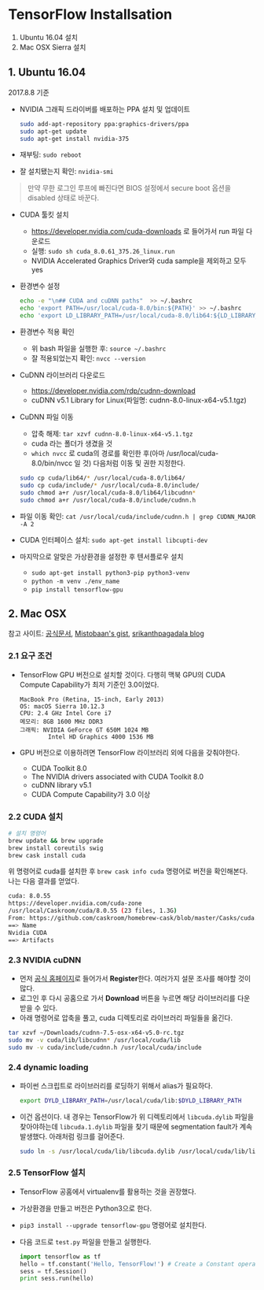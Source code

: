 # TensorFlow Installsation

1. Ubuntu 16.04 설치
2. Mac OSX Sierra 설치

## 1. Ubuntu 16.04

2017.8.8 기준

- NVIDIA 그래픽 드라이버를 배포하는 PPA 설치 및 업데이트

    ```sh
    sudo add-apt-repository ppa:graphics-drivers/ppa
    sudo apt-get update
    sudo apt-get install nvidia-375
    ```

- 재부팅: `sudo reboot`
- 잘 설치됐는지 확인: `nvidia-smi`

> 만약 무한 로그인 루프에 빠진다면 BIOS 설정에서 secure boot 옵션을 disabled 상태로 바꾼다.

- CUDA 툴킷 설치
    + https://developer.nvidia.com/cuda-downloads 로 들어가서 run 파일 다운로드
    + 실행: `sudo sh cuda_8.0.61_375.26_linux.run`
    + NVIDIA Accelerated Graphics Driver와 cuda sample을 제외하고 모두 yes
- 환경변수 설정

    ```sh
    echo -e "\n## CUDA and cuDNN paths"  >> ~/.bashrc
    echo 'export PATH=/usr/local/cuda-8.0/bin:${PATH}' >> ~/.bashrc
    echo 'export LD_LIBRARY_PATH=/usr/local/cuda-8.0/lib64:${LD_LIBRARY_PATH}' >> ~/.bashrc
    ```

- 환경변수 적용 확인
    + 위 bash 파일을 실행한 후: `source ~/.bashrc`
    + 잘 적용되었는지 확인: `nvcc --version`
- CuDNN 라이브러리 다운로드
    + https://developer.nvidia.com/rdp/cudnn-download
    + cuDNN v5.1 Library for Linux(파일명: cudnn-8.0-linux-x64-v5.1.tgz)
- CuDNN 파일 이동
    + 압축 해제: `tar xzvf cudnn-8.0-linux-x64-v5.1.tgz`
    + cuda 라는 폴더가 생겼을 것
    + `which nvcc` 로 cuda의 경로를 확인한 후(아마 /usr/local/cuda-8.0/bin/nvcc 일 것) 다음처럼 이동 및 권한 지정한다.

    ```sh
    sudo cp cuda/lib64/* /usr/local/cuda-8.0/lib64/
    sudo cp cuda/include/* /usr/local/cuda-8.0/include/
    sudo chmod a+r /usr/local/cuda-8.0/lib64/libcudnn*
    sudo chmod a+r /usr/local/cuda-8.0/include/cudnn.h
    ```

- 파일 이동 확인: `cat /usr/local/cuda/include/cudnn.h | grep CUDNN_MAJOR -A 2`
- CUDA 인터페이스 설치: `sudo apt-get install libcupti-dev`
- 마지막으로 알맞은 가상환경을 설정한 후 텐서플로우 설치
    + `sudo apt-get install python3-pip python3-venv`
    + `python -m venv ./env_name`
    + `pip install tensorflow-gpu`

## 2. Mac OSX

참고 사이트: [공식문서](https://www.tensorflow.org/install/install_mac), [Mistobaan's gist](https://gist.github.com/Mistobaan/dd32287eeb6859c6668d), [srikanthpagadala blog](https://srikanthpagadala.github.io/notes/2016/11/07/enable-gpu-support-for-tensorflow-on-macos)

### 2.1 요구 조건

- TensorFlow GPU 버전으로 설치할 것이다. 다행히 맥북 GPU의 CUDA Compute Capability가 최저 기준인 3.0이었다.

    ```
    MacBook Pro (Retina, 15-inch, Early 2013)
    OS: macOS Sierra 10.12.3
    CPU: 2.4 GHz Intel Core i7
    메모리: 8GB 1600 MHz DDR3
    그래픽: NVIDIA GeForce GT 650M 1024 MB
            Intel HD Graphics 4000 1536 MB
    ```

- GPU 버전으로 이용하려면 TensorFlow 라이브러리 외에 다음을 갖춰야한다.
    + CUDA Toolkit 8.0
    + The NVIDIA drivers associated with CUDA Toolkit 8.0
    + cuDNN library v5.1
    + CUDA Compute Capability가 3.0 이상

### 2.2 CUDA 설치

```sh
# 설치 명령어
brew update && brew upgrade
brew install coreutils swig
brew cask install cuda
```

위 명령어로 cuda를 설치한 후 `brew cask info cuda` 명령어로 버전을 확인해본다. 나는 다음 결과를 얻었다.

```sh
cuda: 8.0.55
https://developer.nvidia.com/cuda-zone
/usr/local/Caskroom/cuda/8.0.55 (23 files, 1.3G)
From: https://github.com/caskroom/homebrew-cask/blob/master/Casks/cuda.rb
==> Name
Nvidia CUDA
==> Artifacts
```

### 2.3 NVIDIA cuDNN

- 먼저 [공식 홈페이지](https://developer.nvidia.com/cudnn)로 들어가서 **Register**한다. 여러가지 설문 조사를 해야할 것이 많다.
- 로그인 후 다시 공홈으로 가서 **Download** 버튼을 누르면 해당 라이브러리를 다운받을 수 있다.
- 아래 명령어로 압축을 풀고, cuda 디렉토리로 라이브러리 파일들을 옮긴다.

```sh
tar xzvf ~/Downloads/cudnn-7.5-osx-x64-v5.0-rc.tgz
sudo mv -v cuda/lib/libcudnn* /usr/local/cuda/lib
sudo mv -v cuda/include/cudnn.h /usr/local/cuda/include
```

### 2.4 dynamic loading

- 파이썬 스크립트로 라이브러리를 로딩하기 위해서 alias가 필요하다.

    ```sh
    export DYLD_LIBRARY_PATH=/usr/local/cuda/lib:$DYLD_LIBRARY_PATH
    ```

- 이건 옵션이다. 내 경우는 TensorFlow가 위 디렉토리에서 `libcuda.dylib` 파일을 찾아야하는데 `libcuda.1.dylib` 파일을 찾기 때문에 segmentation fault가 계속 발생했다. 아래처럼 링크를 걸어준다.

    ```sh
    sudo ln -s /usr/local/cuda/lib/libcuda.dylib /usr/local/cuda/lib/libcuda.1.dylib
    ```

### 2.5 TensorFlow 설치

- TensorFlow 공홈에서 virtualenv를 활용하는 것을 권장했다.
- 가상환경을 만들고 버전은 Python3으로 한다.
- `pip3 install --upgrade tensorflow-gpu` 명령어로 설치한다.
- 다음 코드로 `test.py` 파일을 만들고 실행한다.

    ```py
    import tensorflow as tf
    hello = tf.constant('Hello, TensorFlow!') # Create a Constant operator
    sess = tf.Session()
    print sess.run(hello)
    ```
